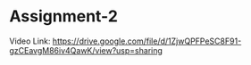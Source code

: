 # Assignment-2

Video Link: https://drive.google.com/file/d/1ZjwQPFPeSC8F91-gzCEavgM86iv4QawK/view?usp=sharing 
